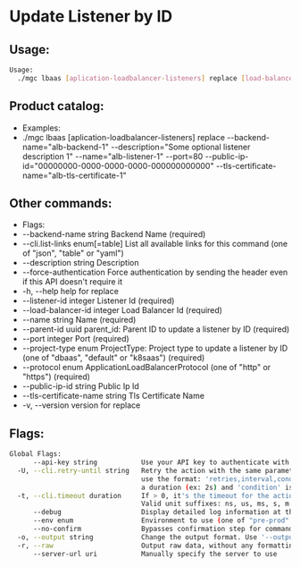 # Update Listener by ID

## Usage:
```bash
Usage:
  ./mgc lbaas [aplication-loadbalancer-listeners] replace [load-balancer-id] [listener-id] [flags]
```

## Product catalog:
- Examples:
- ./mgc lbaas [aplication-loadbalancer-listeners] replace --backend-name="alb-backend-1" --description="Some optional listener description 1" --name="alb-listener-1" --port=80 --public-ip-id="00000000-0000-0000-0000-000000000000" --tls-certificate-name="alb-tls-certificate-1"

## Other commands:
- Flags:
- --backend-name string           Backend Name (required)
- --cli.list-links enum[=table]   List all available links for this command (one of "json", "table" or "yaml")
- --description string            Description
- --force-authentication          Force authentication by sending the header even if this API doesn't require it
- -h, --help                          help for replace
- --listener-id integer           Listener Id (required)
- --load-balancer-id integer      Load Balancer Id (required)
- --name string                   Name (required)
- --parent-id uuid                parent_id: Parent ID to update a listener by ID (required)
- --port integer                  Port (required)
- --project-type enum             ProjectType: Project type to update a listener by ID (one of "dbaas", "default" or "k8saas") (required)
- --protocol enum                 ApplicationLoadBalancerProtocol (one of "http" or "https") (required)
- --public-ip-id string           Public Ip Id
- --tls-certificate-name string   Tls Certificate Name
- -v, --version                       version for replace

## Flags:
```bash
Global Flags:
      --api-key string           Use your API key to authenticate with the API
  -U, --cli.retry-until string   Retry the action with the same parameters until the given condition is met. The flag parameters
                                 use the format: 'retries,interval,condition', where 'retries' is a positive integer, 'interval' is
                                 a duration (ex: 2s) and 'condition' is a 'engine=value' pair such as "jsonpath=expression"
  -t, --cli.timeout duration     If > 0, it's the timeout for the action execution. It's specified as numbers and unit suffix.
                                 Valid unit suffixes: ns, us, ms, s, m and h. Examples: 300ms, 1m30s
      --debug                    Display detailed log information at the debug level
      --env enum                 Environment to use (one of "pre-prod" or "prod") (default "prod")
      --no-confirm               Bypasses confirmation step for commands that ask a confirmation from the user
  -o, --output string            Change the output format. Use '--output=help' to know more details.
  -r, --raw                      Output raw data, without any formatting or coloring
      --server-url uri           Manually specify the server to use
```

